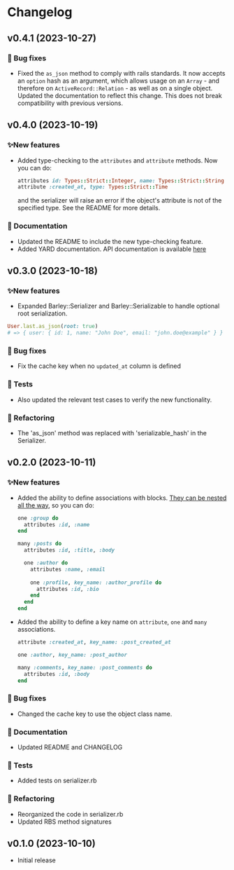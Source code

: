 # Changelog

## v0.4.1 (2023-10-27)
### 🐛 Bug fixes
- Fixed the `as_json` method to comply with rails standards. It now accepts an `option` hash as an argument, which allows usage on an `Array` - and therefore on `ActiveRecord::Relation` - as well as on a single object. Updated the documentation to reflect this change. This does not break compatibility with previous versions.

## v0.4.0 (2023-10-19)
### ✨New features
- Added type-checking to the `attributes` and `attribute` methods. Now you can do:
  ```ruby
  attributes id: Types::Strict::Integer, name: Types::Strict::String
  attribute :created_at, type: Types::Strict::Time
  ```
  and the serializer will raise an error if the object's attribute is not of the specified type. See the README for more details.
### 📝 Documentation
- Updated the README to include the new type-checking feature.
- Added YARD documentation. API documentation is available [here](https://rubydoc.info/github/MoskitoHero/barley/main)


## v0.3.0 (2023-10-18)
### ✨New features
- Expanded Barley::Serializer and Barley::Serializable to handle optional root serialization.
```ruby
User.last.as_json(root: true)
# => { user: { id: 1, name: "John Doe", email: "john.doe@example" } }
```
### 🐛 Bug fixes
- Fix the cache key when no `updated_at` column is defined
### 🧪 Tests
- Also updated the relevant test cases to verify the new functionality.
### 🧹 Refactoring
- The 'as_json' method was replaced with 'serializable_hash' in the Serializer.

## v0.2.0 (2023-10-11)
### ✨New features
- Added the ability to define associations with blocks. [They can be nested all the way](https://github.com/MoskitoHero/barley#associations-with-blocks), so you can do:
  ```ruby
  one :group do
    attributes :id, :name
  end
  ```

  ```ruby
  many :posts do
    attributes :id, :title, :body
  
    one :author do
      attributes :name, :email
 
      one :profile, key_name: :author_profile do
        attributes :id, :bio
      end
    end
  end
  ```
- Added the ability to define a key name on `attribute`, `one` and `many` associations.
  ```ruby
  attribute :created_at, key_name: :post_created_at

  one :author, key_name: :post_author

  many :comments, key_name: :post_comments do
    attributes :id, :body
  end
  ```
### 🐛 Bug fixes
- Changed the cache key to use the object class name.

### 📝 Documentation
- Updated README and CHANGELOG

### 🧪 Tests
- Added tests on serializer.rb

### 🧹 Refactoring
- Reorganized the code in serializer.rb
- Updated RBS method signatures

## v0.1.0 (2023-10-10)
- Initial release

